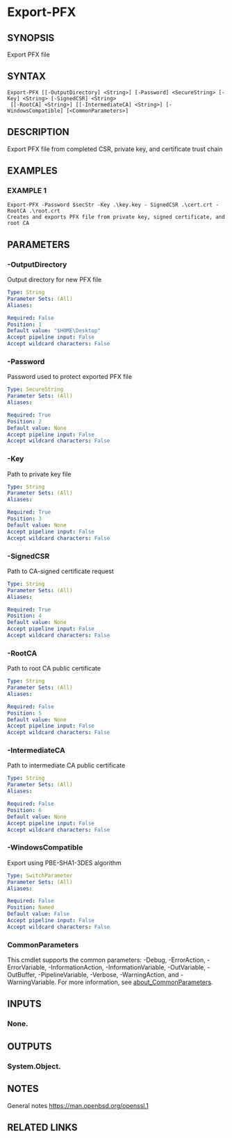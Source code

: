 # Export-PFX

## SYNOPSIS
Export PFX file

## SYNTAX

```
Export-PFX [[-OutputDirectory] <String>] [-Password] <SecureString> [-Key] <String> [-SignedCSR] <String>
 [[-RootCA] <String>] [[-IntermediateCA] <String>] [-WindowsCompatible] [<CommonParameters>]
```

## DESCRIPTION
Export PFX file from completed CSR, private key, and certificate trust chain

## EXAMPLES

### EXAMPLE 1
```
Export-PFX -Password $secStr -Key .\key.key - SignedCSR .\cert.crt -RootCA .\root.crt
Creates and exports PFX file from private key, signed certificate, and root CA
```

## PARAMETERS

### -OutputDirectory
Output directory for new PFX file

```yaml
Type: String
Parameter Sets: (All)
Aliases:

Required: False
Position: 1
Default value: "$HOME\Desktop"
Accept pipeline input: False
Accept wildcard characters: False
```

### -Password
Password used to protect exported PFX file

```yaml
Type: SecureString
Parameter Sets: (All)
Aliases:

Required: True
Position: 2
Default value: None
Accept pipeline input: False
Accept wildcard characters: False
```

### -Key
Path to private key file

```yaml
Type: String
Parameter Sets: (All)
Aliases:

Required: True
Position: 3
Default value: None
Accept pipeline input: False
Accept wildcard characters: False
```

### -SignedCSR
Path to CA-signed certificate request

```yaml
Type: String
Parameter Sets: (All)
Aliases:

Required: True
Position: 4
Default value: None
Accept pipeline input: False
Accept wildcard characters: False
```

### -RootCA
Path to root CA public certificate

```yaml
Type: String
Parameter Sets: (All)
Aliases:

Required: False
Position: 5
Default value: None
Accept pipeline input: False
Accept wildcard characters: False
```

### -IntermediateCA
Path to intermediate CA public certificate

```yaml
Type: String
Parameter Sets: (All)
Aliases:

Required: False
Position: 6
Default value: None
Accept pipeline input: False
Accept wildcard characters: False
```

### -WindowsCompatible
Export using PBE-SHA1-3DES algorithm

```yaml
Type: SwitchParameter
Parameter Sets: (All)
Aliases:

Required: False
Position: Named
Default value: False
Accept pipeline input: False
Accept wildcard characters: False
```

### CommonParameters
This cmdlet supports the common parameters: -Debug, -ErrorAction, -ErrorVariable, -InformationAction, -InformationVariable, -OutVariable, -OutBuffer, -PipelineVariable, -Verbose, -WarningAction, and -WarningVariable. For more information, see [about_CommonParameters](http://go.microsoft.com/fwlink/?LinkID=113216).

## INPUTS

### None.
## OUTPUTS

### System.Object.
## NOTES
General notes
https://man.openbsd.org/openssl.1

## RELATED LINKS
